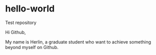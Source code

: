 # hello-world
Test repository

Hi Github,

My name is Herlin, a graduate student who want to achieve something beyond myself on Github.
